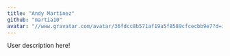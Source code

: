 ```yaml
---
title: "Andy Martinez"
github: "martia10"
avatar: "//www.gravatar.com/avatar/36fdcc8b571af19a5f8589cfcecbb9e7?d=identicon"
---
```


User description here!
